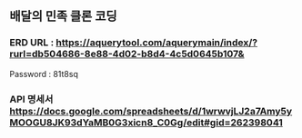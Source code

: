 ## 배달의 민족 클론 코딩
### ERD URL : https://aquerytool.com/aquerymain/index/?rurl=db504686-8e88-4d02-b8d4-4c5d0645b107&
Password : 81t8sq

### API 명세서 https://docs.google.com/spreadsheets/d/1wrwvjLJ2a7Amy5yMOOGU8JK93dYaMB0G3xicn8_C0Gg/edit#gid=262398041
